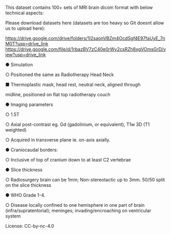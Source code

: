 This dataset contains 100+ sets of MRI brain dicom format with below technical aspects:

Please download datasets here (datasets are too heavy so Git doesnt allow us to upload here): 

https://drive.google.com/drive/folders/1l2saonVBZm4OcdSgf4E97faUyE_7nM0T?usp=drive_link
https://drive.google.com/file/d/1rbazBV7zC40e0rWy2csRZh8xgVOmsGrD/view?usp=drive_link

● Simulation

○ Positioned the same as Radiotherapy Head Neck

■ Thermoplastic mask, head rest, neutral neck, aligned through

midline, positioned on flat top radiotherapy couch

● Imaging parameters

○ 1.5T

○ Axial post-contrast eg. Gd (gadolinium, or equivalent), T1w 3D (T1
weighted)

○ Acquired in transverse plane ie. on-axis axially.

● Craniocaudal borders:

○ Inclusive of top of cranium down to at least C2 vertebrae

● Slice thickness

○ Radiosurgery brain can be 1mm; Non-stereotactic up to 3mm. 50/50 split on the slice thickness

● WHO Grade 1-4.

○ Disease locally confined to one hemisphere in one part of brain
(infra/supratentorial); meninges; invading/encroaching on ventricular
system

License: CC-by-nc-4.0
